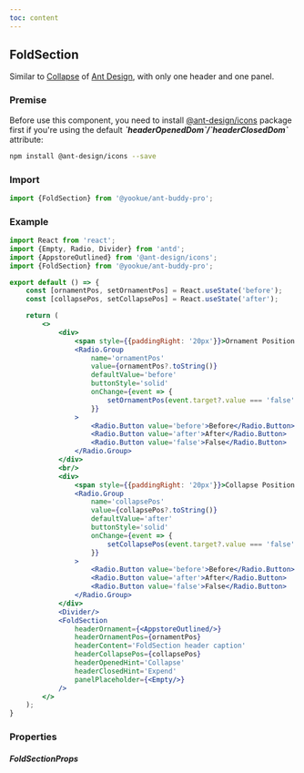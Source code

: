 ```yaml
---
toc: content
---
```


## FoldSection

Similar to [Collapse](https://4x.ant.design/components/collapse/) of [Ant Design](https://ant.design/), with only one header and one panel.

### Premise

<Alert type='info'>
  Before use this component, you need to install <a href='https://github.com/ant-design/ant-design-icons' target='_blank'>@ant-design/icons</a> package first if you're using the default <b><i>`headerOpenedDom`/`headerClosedDom`</i></b> attribute:
</Alert>

```bash
npm install @ant-design/icons --save
```

### Import

```jsx | pure
import {FoldSection} from '@yookue/ant-buddy-pro';
```

### Example

```jsx
import React from 'react';
import {Empty, Radio, Divider} from 'antd';
import {AppstoreOutlined} from '@ant-design/icons';
import {FoldSection} from '@yookue/ant-buddy-pro';

export default () => {
    const [ornamentPos, setOrnamentPos] = React.useState('before');
    const [collapsePos, setCollapsePos] = React.useState('after');

    return (
        <>
            <div>
                <span style={{paddingRight: '20px'}}>Ornament Position:</span>
                <Radio.Group
                    name='ornamentPos'
                    value={ornamentPos?.toString()}
                    defaultValue='before'
                    buttonStyle='solid'
                    onChange={event => {
                        setOrnamentPos(event.target?.value === 'false' ? false : event.target?.value);
                    }}
                >
                    <Radio.Button value='before'>Before</Radio.Button>
                    <Radio.Button value='after'>After</Radio.Button>
                    <Radio.Button value='false'>False</Radio.Button>
                </Radio.Group>
            </div>
            <br/>
            <div>
                <span style={{paddingRight: '20px'}}>Collapse Position:</span>
                <Radio.Group
                    name='collapsePos'
                    value={collapsePos?.toString()}
                    defaultValue='after'
                    buttonStyle='solid'
                    onChange={event => {
                        setCollapsePos(event.target?.value === 'false' ? false : event.target?.value);
                    }}
                >
                    <Radio.Button value='before'>Before</Radio.Button>
                    <Radio.Button value='after'>After</Radio.Button>
                    <Radio.Button value='false'>False</Radio.Button>
                </Radio.Group>
            </div>
            <Divider/>
            <FoldSection
                headerOrnament={<AppstoreOutlined/>}
                headerOrnamentPos={ornamentPos}
                headerContent='FoldSection header caption'
                headerCollapsePos={collapsePos}
                headerOpenedHint='Collapse'
                headerClosedHint='Expend'
                panelPlaceholder={<Empty/>}
            />
        </>
    );
}
```

### Properties

##### FoldSectionProps

<API src="@/layout/FoldSection/index.tsx" hideTitle></API>

